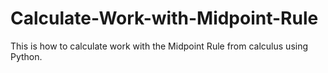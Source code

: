 # Calculate-Work-with-Midpoint-Rule
This is how to calculate work with the Midpoint Rule from calculus using Python.
